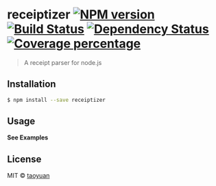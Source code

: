 # receiptizer [![NPM version][npm-image]][npm-url] [![Build Status][travis-image]][travis-url] [![Dependency Status][daviddm-image]][daviddm-url] [![Coverage percentage][coveralls-image]][coveralls-url]
> A receipt parser for node.js

## Installation

```sh
$ npm install --save receiptizer
```

## Usage

__See Examples__

## License

MIT © [taoyuan]()

[npm-image]: https://badge.fury.io/js/receiptizer.svg
[npm-url]: https://npmjs.org/package/receiptizer
[travis-image]: https://travis-ci.org/taoyuan/receiptizer.svg?branch=master
[travis-url]: https://travis-ci.org/taoyuan/receiptizer
[daviddm-image]: https://david-dm.org/taoyuan/receiptizer.svg?theme=shields.io
[daviddm-url]: https://david-dm.org/taoyuan/receiptizer
[coveralls-image]: https://coveralls.io/repos/taoyuan/receiptizer/badge.svg
[coveralls-url]: https://coveralls.io/r/taoyuan/receiptizer
